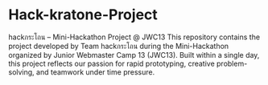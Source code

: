 # Hack-kratone-Project
hackกระโถน – Mini-Hackathon Project @ JWC13  This repository contains the project developed by Team hackกระโถน during the Mini-Hackathon organized by Junior Webmaster Camp 13 (JWC13). Built within a single day, this project reflects our passion for rapid prototyping, creative problem-solving, and teamwork under time pressure.
